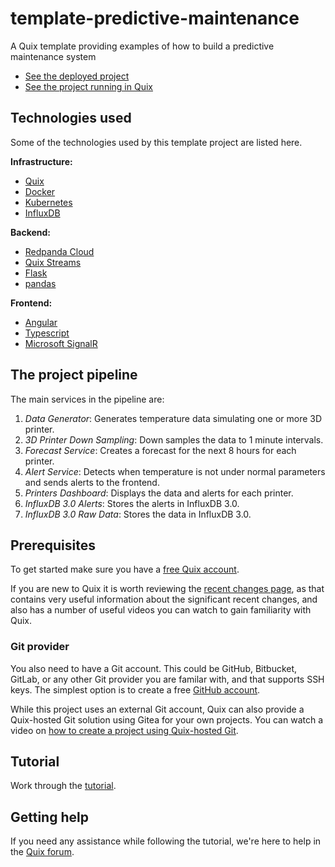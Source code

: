 # template-predictive-maintenance

A Quix template providing examples of how to build a predictive maintenance system

* [See the deployed project](https://portal.platform.quix.io/pipeline?workspace=demo-predictivemaintenance-dev)
* [See the project running in Quix](https://dash-demo-predictivemaintenance-dev.deployments.quix.io/)

## Technologies used

Some of the technologies used by this template project are listed here.

**Infrastructure:** 

* [Quix](https://quix.io/)
* [Docker](https://www.docker.com/)
* [Kubernetes](https://kubernetes.io/)
* [InfluxDB](https://www.influxdata.com/products/influxdb/)

**Backend:** 

* [Redpanda Cloud](https://redpanda.com/redpanda-cloud)
* [Quix Streams](https://github.com/quixio/quix-streams)
* [Flask](https://flask.palletsprojects.com/en/2.3.x/#)
* [pandas](https://pandas.pydata.org/docs/reference/api/pandas.DataFrame.html)

**Frontend:**

* [Angular](https://angular.io/)
* [Typescript](https://www.typescriptlang.org/)
* [Microsoft SignalR](https://learn.microsoft.com/en-us/aspnet/signalr/)

## The project pipeline

The main services in the pipeline are:

1. *Data Generator*: Generates temperature data simulating one or more 3D printer.
2. *3D Printer Down Sampling*: Down samples the data to 1 minute intervals.
3. *Forecast Service*: Creates a forecast for the next 8 hours for each printer.
4. *Alert Service*: Detects when temperature is not under normal parameters and sends alerts to the frontend.
5. *Printers Dashboard*: Displays the data and alerts for each printer.
6. *InfluxDB 3.0 Alerts*: Stores the alerts in InfluxDB 3.0.
7. *InfluxDB 3.0 Raw Data*: Stores the data in InfluxDB 3.0.

## Prerequisites

To get started make sure you have a [free Quix account](https://portal.platform.quix.io/self-sign-up).

If you are new to Quix it is worth reviewing the [recent changes page](https://quix.io/docs/platform/changes.html), 
as that contains very useful information about the significant recent changes, and also has a number of useful videos you can watch to gain familiarity with Quix.

### Git provider

You also need to have a Git account. This could be GitHub, Bitbucket, GitLab, or any other Git provider you are familar with, and that supports SSH keys. The simplest option is to create a free [GitHub account](https://github.com).

While this project uses an external Git account, Quix can also provide a Quix-hosted Git solution using Gitea for your own projects. You can watch a video on [how to create a project using Quix-hosted Git](https://www.loom.com/share/b4488be244834333aec56e1a35faf4db?sid=a9aa124a-a2b0-45f1-a756-11b4395d0efc).

## Tutorial

Work through the [tutorial](https://quix.io/docs/platform/tutorials/).

## Getting help

If you need any assistance while following the tutorial, we're here to help in the [Quix forum](https://forum.quix.io/).
